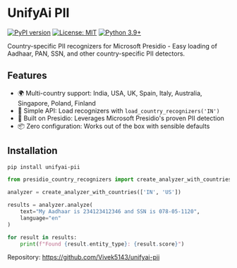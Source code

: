 # UnifyAi PII

[![PyPI version](https://badge.fury.io/py/unifyai-pii.svg)](https://badge.fury.io/py/unifyai-pii)
[![License: MIT](https://img.shields.io/badge/License-MIT-yellow.svg)](https://opensource.org/licenses/MIT)
[![Python 3.9+](https://img.shields.io/badge/python-3.9+-blue.svg)](https://www.python.org/downloads/)

Country-specific PII recognizers for Microsoft Presidio - Easy loading of Aadhaar, PAN, SSN, and other country-specific PII detectors.

## Features

- 🌍 Multi-country support: India, USA, UK, Spain, Italy, Australia, Singapore, Poland, Finland
- 🔌 Simple API: Load recognizers with `load_country_recognizers('IN')`
- 🚀 Built on Presidio: Leverages Microsoft Presidio's proven PII detection
- 📦 Zero configuration: Works out of the box with sensible defaults

## Installation

```bash
pip install unifyai-pii
```

```python
from presidio_country_recognizers import create_analyzer_with_countries

analyzer = create_analyzer_with_countries(['IN', 'US'])

results = analyzer.analyze(
    text="My Aadhaar is 234123412346 and SSN is 078-05-1120",
    language="en"
)

for result in results:
    print(f"Found {result.entity_type}: {result.score}")
```

Repository: https://github.com/Vivek5143/unifyai-pii
